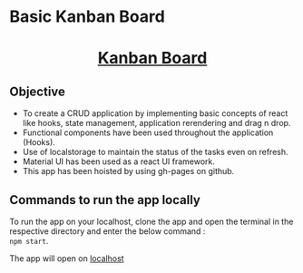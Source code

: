 # Basic Kanban Board

<h1 align="center"><a href="https://krantibrid98.github.io/KanbanBoard/">Kanban Board</a></h1>

## Objective

- To create a CRUD application by implementing basic concepts of react like hooks, state management, application rerendering and drag n drop.
- Functional components have been used throughout the application (Hooks).
- Use of localstorage to maintain the status of the tasks even on refresh.
- Material UI has been used as a react UI framework.
- This app has been hoisted by using gh-pages on github.

## Commands to run the app locally

  To run the app on your localhost, clone the app and open the terminal in the respective directory and enter the below command : </br>
  <code>npm start</code>.

The app will open on [localhost](http://localhost:3000/) 

